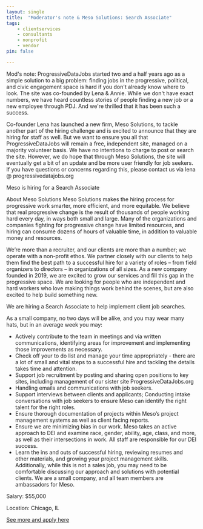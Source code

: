 ```yaml
---
layout: single
title:  "Moderator's note & Meso Solutions: Search Associate"
tags: 
    - clientservices
    - consultants
    - nonprofit
    - vendor
pin: false

---
```


Mod's note: 
ProgressiveDataJobs started two and a half years ago as a simple solution to a big problem: finding jobs in the progressive, political, and civic engagement space is hard if you don't already know where to look. The site was co-founded by Lena & Annie.
While we don't have exact numbers, we have heard countless stories of people finding a new job or a new employee through PDJ. And we're thrilled that it has been such a success.

Co-founder Lena has launched a new firm, Meso Solutions, to tackle another part of the hiring challenge and is excited to announce that they are hiring for staff as well.
But we want to ensure you all that ProgressiveDataJobs will remain a free, independent site, managed on a majority volunteer basis. We have no intentions to charge to post or search the site. However, we do hope that through Meso Solutions, the site will eventually get a bit of an update and be more user friendly for job seekers.
If you have questions or concerns regarding this, please contact us via lena @ progressivedatajobs.org


Meso is hiring for a Search Associate

About Meso Solutions
Meso Solutions makes the hiring process for progressive work smarter, more efficient, and more equitable. We believe that real progressive change is the result of thousands of people working hard every day, in ways both small and large. Many of the organizations and companies fighting for progressive change have limited resources, and hiring can consume dozens of hours of valuable time, in addition to valuable money and resources.

We’re more than a recruiter, and our clients are more than a number; we operate with a non-profit ethos. We partner closely with our clients to help them find the best path to a successful hire for a variety of roles – from field organizers to directors – in organizations of all sizes. As a new company founded in 2019, we are excited to grow our services and fill this gap in the progressive space. We are looking for people who are independent and hard workers who love making things work behind the scenes, but are also excited to help build something new.

We are hiring a Search Associate to help implement client job searches.

As a small company, no two days will be alike, and you may wear many hats, but in an average week you may:
* Actively contribute to the team in meetings and via written communications, identifying areas for improvement and implementing those improvements as necessary.
* Check off your to do list and manage your time appropriately - there are a lot of small and vital steps to a successful hire and tackling the details takes time and attention.
* Support job recruitment by posting and sharing open positions to key sites, including management of our sister site ProgressiveDataJobs.org
* Handling emails and communications with job seekers.
* Support interviews between clients and applicants; Conducting intake conversations with job seekers to ensure Meso can identify the right talent for the right roles.
* Ensure thorough documentation of projects within Meso’s project management systems as well as client facing reports.
* Ensure we are minimizing bias in our work. Meso takes an active approach to DEI and examine race, gender, ability, age, class, and more, as well as their intersections in work. All staff are responsible for our DEI success.
* Learn the ins and outs of successful hiring, reviewing resumes and other materials, and growing your project management skills.
Additionally, while this is not a sales job, you may need to be comfortable discussing our approach and solutions with potential clients. We are a small company, and all team members are ambassadors for Meso.


Salary: $55,000

Location: Chicago, IL


[See more and apply here](https://mesosolutions.recruitee.com/o/search-associate-meso-solutions)
